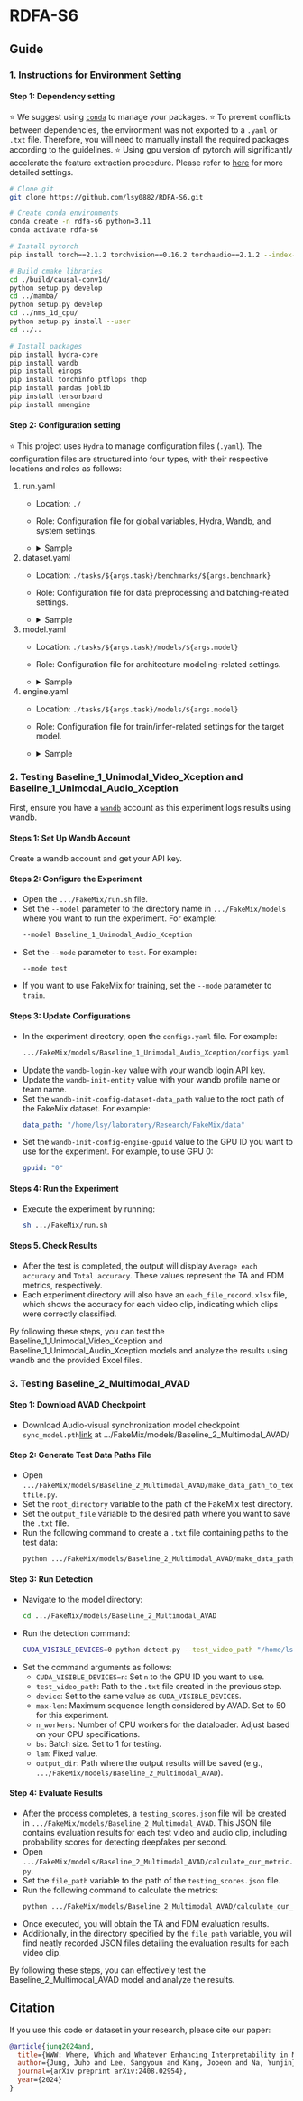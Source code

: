 # RDFA-S6

## Guide
### 1. Instructions for Environment Setting

#### Step 1: Dependency setting
⭐ We suggest using [`conda`](https://docs.conda.io/en/latest/) to manage your packages.
⭐ To prevent conflicts between dependencies, the environment was not exported to a `.yaml` or `.txt` file. Therefore, you will need to manually install the required packages according to the guidelines.
⭐ Using gpu version of pytorch will significantly accelerate the feature extraction procedure. Please refer to [here](https://pytorch.org/get-started/locally/) for more detailed settings.
```bash
# Clone git
git clone https://github.com/lsy0882/RDFA-S6.git

# Create conda environments
conda create -n rdfa-s6 python=3.11
conda activate rdfa-s6

# Install pytorch 
pip install torch==2.1.2 torchvision==0.16.2 torchaudio==2.1.2 --index-url https://download.pytorch.org/whl/cu121

# Build cmake libraries
cd ./build/causal-conv1d/
python setup.py develop
cd ../mamba/
python setup.py develop
cd ../nms_1d_cpu/
python setup.py install --user
cd ../..

# Install packages
pip install hydra-core
pip install wandb
pip install einops
pip install torchinfo ptflops thop
pip install pandas joblib
pip install tensorboard
pip install mmengine
```


#### Step 2: Configuration setting
⭐ This project uses `Hydra` to manage configuration files (`.yaml`). The configuration files are structured into four types, with their respective locations and roles as follows:
1. run.yaml
   * Location: `./`
   * Role: Configuration file for global variables, Hydra, Wandb, and system settings.
   * <details>
     <summary>Sample</summary>

     ```yaml
     args:
         task: temporal_action_localization
         benchmark: THUMOS14 # Select one from the following options: [ActivityNet, FineAction, HACS, THUMOS14]
         model: RDFA-S6 # Choose the directory name located in tasks/${task}/models/
         mode: train # Select either "train" or "test"
         exp_name: b2_me50_ResidualSharedBiMambaBackbone_v1.19.0-10 # Enter the name of your experiment
         checkpoint: latent # Choose either "latent" or specify your weight path
         gpuid: "0" # Specify your GPU index (only a single GPU is supported)
  
     model_path: tasks/${args.task}/models/${args.model} #! Don't change
     log_path: ${model_path}/logs/${args.benchmark}/${args.exp_name}/ #! Don't change
     benchmark_path: tasks/${args.task}/benchmarks/${args.benchmark} #! Don't change
  
     engine: ${model_path}/engine #! Don't change
     dataset: ${benchmark_path}/dataset #! Don't change
     model: ${model_path}/model #! Don't change
  
     wandb:
         login:
             key: "" #! Insert your wandb personal API key
         init: # Reference: https://docs.wandb.ai/ref/python/init
             entity: "" #! Insert your wandb profile name or team name
             project: "[Project] RSMamba-TAL-Dev"
             name: ${args.benchmark}-${args.model}-${args.exp_name}
             id: ${args.benchmark}-${args.model}-${args.exp_name}
             job_type: ${args.mode}
             group: 
             tags: ["${args.benchmark}", "${args.model}"]
             notes: "RS-Mamba initial update"
             dir: ${log_path}/ #! Don't change
             resume: "auto"
             save_code: true
             reinit: false
             magic: ~
             config_exclude_keys: []
             config_include_keys: []
             anonymous:
             mode: "online"
             allow_val_change: true
             force: false
             sync_tensorboard: false
             monitor_gym: false
  
     hydra:
         run:
             dir: ${log_path}/outputs #! Don't change
         job_logging:
             level: INFO #! Don't change
         sweep:
             dir: ${log_path}/multirun #! Don't change
  
     job:
         name: ${args.exp_name} #! Don't change
         id: ${args.exp_name} #! Don't change
         num:
         config_path:
         config_name:
  
     loguru:
         handlers:
             - sink: ${log_path}/loguru.log #! Don't change
               level: DEBUG #! Don't change
               format: "{time} {level} {message}" #! Don't change
    </details>
2. dataset.yaml
   * Location: `./tasks/${args.task}/benchmarks/${args.benchmark}`
   * Role: Configuration file for data preprocessing and batching-related settings.
   * <details>
     <summary>Sample</summary>

     ```yaml
     dataset:
         bench_info:
             num_classes: 20 # Adjust the value according to the number of classes handled by the benchmark.
         anno_info:
             format:
                 file_path: "" # Insert the file path for the annotation.
         feat_info:
             format:
                 dir_path: "" # Insert the directory path where the features are located.
                 prefix: "" # Define this variable if you are using a prefix during preprocessing.
                 type: "" # Define this variable if you are using a mid-term value during preprocessing.
                 ext: "" # Define this variable if you are using an extension during preprocessing.
             meta: # Define and utilize preprocessing variables for the data.
                 feat_stride: 4
                 downsample_rate: 1
                 num_frames: 16
                 default_fps: ~
                 max_seq_len: 2304
                 trunc_thresh: 0.5
                 crop_ratio: [0.9, 1.0]
         loader: # Set up the configurations related to the dataloader.
             pin_memory: false
             num_workers: 20
             seed: 1234567891
             batch_size: 2
             max_seq_len: ${dataset.feat_info.meta.max_seq_len}
             padding_value: 0.0
             max_div_factor: 1
    </details>
3. model.yaml
   * Location: `./tasks/${args.task}/models/${args.model}`
   * Role: Configuration file for architecture modeling-related settings.
   * <details>
     <summary>Sample</summary>

     ```yaml
     model:
         backbone_info:
             name: ResidualSharedBiMambaBackbone
             ResidualSharedBiMambaBackbone:
                 EmbeddingModule:
                     input_c: 3200
                     emb_c: 512
                     kernel_size: 3
                     stride: 1
                     padding: ${floordiv:${model.backbone_info.ResidualSharedBiMambaBackbone.EmbeddingModule.kernel_size}, 2}
                     dilation: 1
                     groups: 1
                     bias: false
                     padding_mode: "zeros"
                StemModule:
                    block_n: 1
                    emb_c: ${model.backbone_info.ResidualSharedBiMambaBackbone.EmbeddingModule.emb_c}
                    kernel_size: 4
                    drop_path_rate: 0.3
                    recurrent: 4
                BranchModule:
                    block_n: 5
                    emb_c: ${model.backbone_info.ResidualSharedBiMambaBackbone.EmbeddingModule.emb_c}
                    kernel_size: 4
                    drop_path_rate: 0.3
         neck_info:
             name: FPNIdentity
             FPNIdentity:
                 in_channels: 512
                 out_channel: 512
                 with_ln: true
                 scale_factor: 2
             FPN1D:
                 in_channels: 512
                 out_channel: 512
                 with_ln: true
                 scale_factor: 2
         generator_info:
             name: PointGenerator
             PointGenerator:
                 max_seq_len: 2304
                 max_buffer_len_factor: 6.0
                 scale_factor: 2
                 fpn_levels: # TBD
                 regression_range: [[0, 4], [4, 8], [8, 16], [16, 32], [32, 64], [64, 10000]]
         head_info:
             name:
                 - PtTransformerClsHead
                 - PtTransformerRegHead
             PtTransformerClsHead:
                 input_dim: 512 # fpn_dim
                 feat_dim: 512 # head_dim
                 num_classes: 20
                 prior_prob: 0.01
                 num_layers: 3
                 kernel_size: 3
                 with_ln: true
                 empty_cls: []
             PtTransformerRegHead:
                 input_dim: 512 # fpn_dim
                 feat_dim: 512 # head_dim
                 fpn_levels: # TBD
                 num_layers: 3
                 kernel_size: 3
                 with_ln: true
    </details>
4. engine.yaml
   * Location: `./tasks/${args.task}/models/${args.model}`
   * Role: Configuration file for train/infer-related settings for the target model.
   * <details>
     <summary>Sample</summary>

     ```yaml
     engine:
         max_epochs: 50
         clip_grad_l2norm: 1.0
         print_freq: 5
         center_sample: radius
         center_sample_radius: 1.5
         init_loss_norm: 100
         init_loss_norm_momentum: 0.9
         label_smoothing: 0.0
         loss_weight: 1.0
         pre_nms_thresh: 0.001
         pre_nms_topk: 2000
         duration_thresh: 0.05
         nms_method: soft
         iou_threshold: 0.1
         min_score: 0.001
         max_seg_num: 200
         multiclass_nms: true
         nms_sigma: 0.5
         voting_thresh: 0.7
         ext_score_file:
         criterion:
             name: loss1
         optimizer: 
             name: AdamW
             SGD:
                 lr: 1.0e-4
                 momentum: 0.9
                 weight_decay: 5.0e-2
             AdamW:
                 lr: 1.0e-4
                 weight_decay: 5.0e-2
         scheduler: 
             name: LinearWarmupCosineAnnealingLR
             LinearWarmupCosineAnnealingLR:
                 T_max: ${engine.max_epochs}
                 T_warmup: 5
                 warmup_start_lr: 0.0
                 eta_min: 1e-8
             LinearWarmupMultiStepLR:
                 T_warmup: 5
                 milestones: [30, 60, 90]
                 warmup_start_lr: 0.0
                 gamma: 0.1
             CosineAnnealingLR:
                 max_epochs: ${engine.max_epochs}
                 eta_min: 0
             MultiStepLR:
                 milestone_epochs: []
                 gamma: 0.1
    </details>




### 2. Testing Baseline_1_Unimodal_Video_Xception and Baseline_1_Unimodal_Audio_Xception

First, ensure you have a [`wandb`](https://www.wandb.com/) account as this experiment logs results using wandb.

#### Steps 1: Set Up Wandb Account
Create a wandb account and get your API key.

#### Steps 2: Configure the Experiment
- Open the `.../FakeMix/run.sh` file.
- Set the `--model` parameter to the directory name in `.../FakeMix/models` where you want to run the experiment. For example:
  ```bash
  --model Baseline_1_Unimodal_Audio_Xception
  ```
- Set the `--mode` parameter to `test`. For example:
  ```bash
  --mode test
  ```
- If you want to use FakeMix for training, set the `--mode` parameter to `train`.

#### Steps 3: Update Configurations
- In the experiment directory, open the `configs.yaml` file. For example:
  ```bash
  .../FakeMix/models/Baseline_1_Unimodal_Audio_Xception/configs.yaml
  ```
- Update the `wandb-login-key` value with your wandb login API key.
- Update the `wandb-init-entity` value with your wandb profile name or team name.
- Set the `wandb-init-config-dataset-data_path` value to the root path of the FakeMix dataset. For example:
  ```yaml
  data_path: "/home/lsy/laboratory/Research/FakeMix/data"
  ```
- Set the `wandb-init-config-engine-gpuid` value to the GPU ID you want to use for the experiment. For example, to use GPU 0:
  ```yaml
  gpuid: "0"
  ```

#### Steps 4: Run the Experiment
- Execute the experiment by running:
  ```bash
  sh .../FakeMix/run.sh
  ```

#### Steps 5. Check Results
- After the test is completed, the output will display `Average each accuracy` and `Total accuracy`. These values represent the TA and FDM metrics, respectively.
- Each experiment directory will also have an `each_file_record.xlsx` file, which shows the accuracy for each video clip, indicating which clips were correctly classified.

By following these steps, you can test the Baseline_1_Unimodal_Video_Xception and Baseline_1_Unimodal_Audio_Xception models and analyze the results using wandb and the provided Excel files.
<br>

### 3. Testing Baseline_2_Multimodal_AVAD

#### Step 1: Download AVAD Checkpoint
- Download Audio-visual synchronization model checkpoint `sync_model.pth`[link](https://drive.google.com/file/d/1BxaPiZmpiOJDsbbq8ZIDHJU7--RJE7Br/view?usp=sharing) at .../FakeMix/models/Baseline_2_Multimodal_AVAD/ 

#### Step 2: Generate Test Data Paths File
- Open `.../FakeMix/models/Baseline_2_Multimodal_AVAD/make_data_path_to_textfile.py`.
- Set the `root_directory` variable to the path of the FakeMix test directory.
- Set the `output_file` variable to the desired path where you want to save the `.txt` file.
- Run the following command to create a `.txt` file containing paths to the test data:
  ```bash
  python .../FakeMix/models/Baseline_2_Multimodal_AVAD/make_data_path_to_textfile.py
  ```

#### Step 3: Run Detection
- Navigate to the model directory:
  ```bash
  cd .../FakeMix/models/Baseline_2_Multimodal_AVAD
  ```
- Run the detection command:
  ```bash
  CUDA_VISIBLE_DEVICES=0 python detect.py --test_video_path "/home/lsy/laboratory/Research/FakeMix/models/Baseline_2_Multimodal_AVAD/tools_for_FakeMix/FakeMIx_mp4_paths.txt" --device cuda:0 --max-len 50 --n_workers 18 --bs 1 --lam 0 --output_dir /home/lsy/laboratory/Research/FakeMix/models/Baseline_2_Multimodal_AVAD
  ```
- Set the command arguments as follows:
  - `CUDA_VISIBLE_DEVICES=n`: Set `n` to the GPU ID you want to use.
  - `test_video_path`: Path to the `.txt` file created in the previous step.
  - `device`: Set to the same value as `CUDA_VISIBLE_DEVICES`.
  - `max-len`: Maximum sequence length considered by AVAD. Set to 50 for this experiment.
  - `n_workers`: Number of CPU workers for the dataloader. Adjust based on your CPU specifications.
  - `bs`: Batch size. Set to 1 for testing.
  - `lam`: Fixed value.
  - `output_dir`: Path where the output results will be saved (e.g., `.../FakeMix/models/Baseline_2_Multimodal_AVAD`).

#### Step 4: Evaluate Results
- After the process completes, a `testing_scores.json` file will be created in `.../FakeMix/models/Baseline_2_Multimodal_AVAD`. This JSON file contains evaluation results for each test video and audio clip, including probability scores for detecting deepfakes per second.
- Open `.../FakeMix/models/Baseline_2_Multimodal_AVAD/calculate_our_metric.py`.
- Set the `file_path` variable to the path of the `testing_scores.json` file.
- Run the following command to calculate the metrics:
  ```bash
  python .../FakeMix/models/Baseline_2_Multimodal_AVAD/calculate_our_metric.py
  ```
- Once executed, you will obtain the TA and FDM evaluation results.
- Additionally, in the directory specified by the `file_path` variable, you will find neatly recorded JSON files detailing the evaluation results for each video clip.

By following these steps, you can effectively test the Baseline_2_Multimodal_AVAD model and analyze the results.


## Citation

If you use this code or dataset in your research, please cite our paper:

```bibtex
@article{jung2024and,
  title={WWW: Where, Which and Whatever Enhancing Interpretability in Multimodal Deepfake Detection},
  author={Jung, Juho and Lee, Sangyoun and Kang, Jooeon and Na, Yunjin},
  journal={arXiv preprint arXiv:2408.02954},
  year={2024}
}
